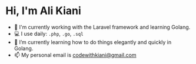 # Hi, I'm Ali Kiani
- :telescope: I'm currently working with the Laravel framework and learning Golang.
- :computer: I use daily: `.php`, `.go`, `.sql`
- :seedling: I’m currently learning how to do things elegantly and quickly in Golang.
- :mailbox: My personal email is codewithkiani@gmail.com

<!-- # Stats

<a href="https://github.com/itskiani/github-readme-stats"><img align="center" src="https://github-readme-stats.vercel.app/api?username=itskiani&show_icons=true&include_all_commits=true&theme=radical&hide_border=true" alt="Kiani's github stats" /></a> | <a href="https://github.com/itskiani/github-readme-stats"><img align="center" src="https://github-readme-stats.vercel.app/api/top-langs/?username=itskiani&layout=compact&theme=radical&hide_border=true" /></a> -->